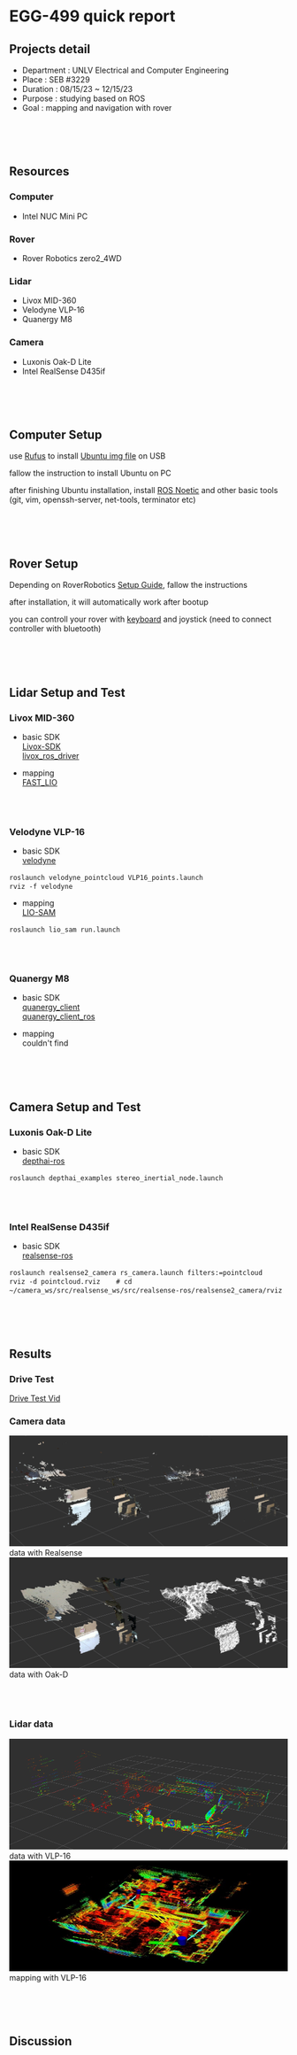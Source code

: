 # EGG-499 quick report
## Projects detail
* Department : UNLV Electrical and Computer Engineering  
* Place : SEB #3229  
* Duration : 08/15/23 ~ 12/15/23  
* Purpose : studying based on ROS  
* Goal : mapping and navigation with rover  

<br/><br/><br/>

## Resources
### Computer
* Intel NUC Mini PC

### Rover
* Rover Robotics zero2_4WD

### Lidar
* Livox MID-360
* Velodyne VLP-16
* Quanergy M8

### Camera
* Luxonis Oak-D Lite 
* Intel RealSense D435if

<br/><br/><br/>

## Computer Setup
use [Rufus](https://rufus.ie/en/) to install [Ubuntu img file](https://releases.ubuntu.com/focal/) on USB  

fallow the instruction to install Ubuntu on PC  

after finishing Ubuntu installation, install [ROS Noetic](http://wiki.ros.org/noetic/Installation/Ubuntu) and other basic tools (git, vim, openssh-server, net-tools, terminator etc)  

<br/><br/><br/>

## Rover Setup
Depending on RoverRobotics [Setup Guide](https://roverrobotics.com/pages/computer-setup-guide), fallow the instructions  

after installation, it will automatically work after bootup  

you can controll your rover with [keyboard](http://wiki.ros.org/teleop_twist_keyboard) and joystick (need to connect controller with bluetooth)  

<br/><br/><br/>

## Lidar Setup and Test
### Livox MID-360
* basic SDK  
[Livox-SDK](https://github.com/Livox-SDK/Livox-SDK)  
[livox_ros_driver](https://github.com/Livox-SDK/livox_ros_driver)  

* mapping  
[FAST_LIO](https://github.com/hku-mars/FAST_LIO)  

<br/><br/>

### Velodyne VLP-16
* basic SDK  
[velodyne](https://github.com/ros-drivers/velodyne)  
```
roslaunch velodyne_pointcloud VLP16_points.launch
rviz -f velodyne
```

* mapping  
[LIO-SAM](https://github.com/TixiaoShan/LIO-SAM)
```
roslaunch lio_sam run.launch
``` 

<br/><br/>

### Quanergy M8
* basic SDK  
[quanergy_client](https://github.com/QuanergySystems/quanergy_client)  
[quanergy_client_ros](https://github.com/QuanergySystems/quanergy_client_ros)  

* mapping  
couldn't find

<br/><br/><br/>

## Camera Setup and Test
### Luxonis Oak-D Lite
* basic SDK  
[depthai-ros](https://github.com/luxonis/depthai-ros)  
```
roslaunch depthai_examples stereo_inertial_node.launch  
```

<br/><br/>

### Intel RealSense D435if
* basic SDK  
[realsense-ros](https://github.com/IntelRealSense/realsense-ros)  
```
roslaunch realsense2_camera rs_camera.launch filters:=pointcloud  
rviz -d pointcloud.rviz    # cd ~/camera_ws/src/realsense_ws/src/realsense-ros/realsense2_camera/rviz  
```

<br/><br/><br/>

## Results
### Drive Test
[Drive Test Vid](https://youtube.com/shorts/RyaQt4Vfwus)  

### Camera data
<img src="./images/1.png" width="600" height="200"/>  
data with Realsense  
<img src="./images/2.png" width="600" height="200"/>  
data with Oak-D  

<br/><br/>

### Lidar data
<img src="./images/3.png" width="600" height="200"/>  
data with VLP-16  
<img src="./images/4.jpg" width="600" height="200"/>  
mapping with VLP-16  

<br/><br/><br/>

## Discussion

<br/><br/><br/>








